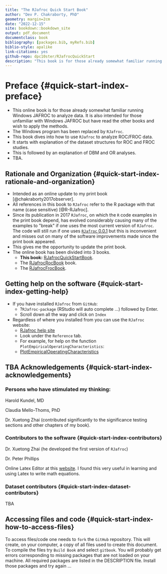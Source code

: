 ```yaml
--- 
title: "The RJafroc Quick Start Book"
author: "Dev P. Chakraborty, PhD"
geometry: margin=2cm
date: "2022-12-15"
site: bookdown::bookdown_site
output: pdf_document
documentclass: book
bibliography: [packages.bib, myRefs.bib]
biblio-style: apalike
link-citations: yes
github-repo: dpc10ster/RJafrocQuickStart
description: "This book is for those already somewhat familiar running Windows JAFROC to analyze data. The Windows program has been replaced by RJafroc. This book dives into how to use RJafroc to analyze ROC/FROC data."
---
```







# Preface {#quick-start-index-preface}

* This online book is for those already somewhat familiar running Windows JAFROC to analyze data. It is also intended for those unfamiliar with Windows JAFROC but have read the other books and wish to apply the methods.
* The Windows program has been replaced by `RJafroc`. 
* This book dives into how to use `RJafroc` to analyze ROC/FROC data.
* It starts with explanation of the dataset structures for ROC and FROC studies.
* This is followed by an explanation of DBM and OR analyses.
* TBA.


## Rationale and Organization {#quick-start-index-rationale-and-organization}

* Intended as an online update to my print book [@chakraborty2017observer].
* All references in this book to `RJafroc` refer to the R package with that name (case sensitive) [@R-RJafroc]. 
* Since its publication in 2017 `RJafroc`, on which the `R` code examples in the print book depend, has evolved considerably causing many of the examples to "break" if one uses the most current version of `RJafroc`. The code will still run if one uses [`RJafroc` 0.0.1](https://cran.r-project.org/src/contrib/Archive/RJafroc/) but this is inconvenient and misses out on many of the software improvements made since the print book appeared.
* This gives me the opportunity to update the print book.
* The online book has been divided into 3 books.
    + **This book:** [RJafrocQuickStartBook](https://dpc10ster.github.io/RJafrocQuickStart/).
    + The [RJafrocRocBook](https://dpc10ster.github.io/RJafrocRocBook/) book.
    + The [RJafrocFrocBook](https://dpc10ster.github.io/RJafrocFrocBook/).


## Getting help on the software {#quick-start-index-getting-help}

* If you have installed `RJafroc` from `GitHub`:
    + ?`RJafroc-package` (RStudio will auto complete ...) followed by Enter.
    + Scroll down all the way and click on `Index`
* Regardless of where you installed from you can use the `RJafroc` website:
    + [RJafroc help site](https://dpc10ster.github.io/RJafroc/)
    + Look under the `Reference` tab. 
    + For example, for help on the function `PlotEmpiricalOperatingCharacteristics`:
    + [PlotEmpiricalOperatingCharacteristics](https://dpc10ster.github.io/RJafroc/reference/PlotEmpiricalOperatingCharacteristics.html)




## TBA Acknowledgements {#quick-start-index-acknowledgements}

### Persons who have stimulated my thinking:

Harold Kundel, MD

Claudia Mello-Thoms, PhD

Dr. Xuetong Zhai (contributed significantly to the significance testing sections and other chapters of my book).

### Contributors to the software {#quick-start-index-contributors}

Dr. Xuetong Zhai (he developed the first version of `RJafroc`)

Dr. Peter Phillips

Online Latex Editor at this [website](https://latexeditor.lagrida.com/). I found this very useful in learning and using Latex to write math equations. 

### Dataset contributors {#quick-start-index-dataset-contributors}

TBA


## Accessing files and code {#quick-start-index-how-to-access-files}

To access files/code one needs to `fork` the `GitHub` repository. This will create, on your computer, a copy of all files used to create this document. To compile the files try `Build Book` and select `gitbook`. You will probably get errors corresponding to missing packages that are not loaded on your machine. All required packages are listed in the DESCRIPTION file. Install those packages and try again ...




